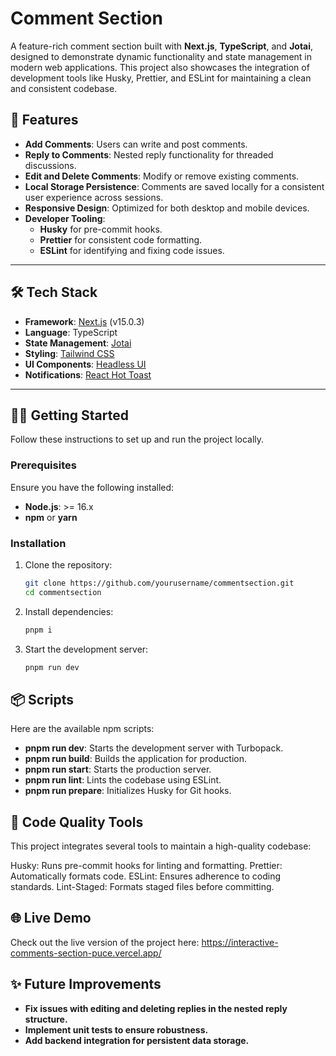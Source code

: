 # Comment Section

A feature-rich comment section built with **Next.js**, **TypeScript**, and **Jotai**, designed to demonstrate dynamic functionality and state management in modern web applications. This project also showcases the integration of development tools like Husky, Prettier, and ESLint for maintaining a clean and consistent codebase.

## 🚀 Features

- **Add Comments**: Users can write and post comments.
- **Reply to Comments**: Nested reply functionality for threaded discussions.
- **Edit and Delete Comments**: Modify or remove existing comments.
- **Local Storage Persistence**: Comments are saved locally for a consistent user experience across sessions.
- **Responsive Design**: Optimized for both desktop and mobile devices.
- **Developer Tooling**:
  - **Husky** for pre-commit hooks.
  - **Prettier** for consistent code formatting.
  - **ESLint** for identifying and fixing code issues.

---

## 🛠️ Tech Stack

- **Framework**: [Next.js](https://nextjs.org/) (v15.0.3)
- **Language**: TypeScript
- **State Management**: [Jotai](https://jotai.org/)
- **Styling**: [Tailwind CSS](https://tailwindcss.com/)
- **UI Components**: [Headless UI](https://headlessui.dev/)
- **Notifications**: [React Hot Toast](https://react-hot-toast.com/)

---

## 🧑‍💻 Getting Started

Follow these instructions to set up and run the project locally.

### Prerequisites

Ensure you have the following installed:

- **Node.js**: >= 16.x
- **npm** or **yarn**

### Installation

1. Clone the repository:
   ```bash
   git clone https://github.com/yourusername/commentsection.git
   cd commentsection
   ```
2. Install dependencies:
   ```bash
   pnpm i
   ```
3. Start the development server:
   ```bash
   pnpm run dev
   ```

## 📦 Scripts

Here are the available npm scripts:

- **pnpm run dev**: Starts the development server with Turbopack.
- **pnpm run build**: Builds the application for production.
- **pnpm run start**: Starts the production server.
- **pnpm run lint**: Lints the codebase using ESLint.
- **pnpm run prepare**: Initializes Husky for Git hooks.

## 🧹 Code Quality Tools

This project integrates several tools to maintain a high-quality codebase:

Husky: Runs pre-commit hooks for linting and formatting.
Prettier: Automatically formats code.
ESLint: Ensures adherence to coding standards.
Lint-Staged: Formats staged files before committing.

## 🌐 Live Demo

Check out the live version of the project here:
https://interactive-comments-section-puce.vercel.app/

## ✨ Future Improvements

- **Fix issues with editing and deleting replies in the nested reply structure.**
- **Implement unit tests to ensure robustness.**
- **Add backend integration for persistent data storage.**
